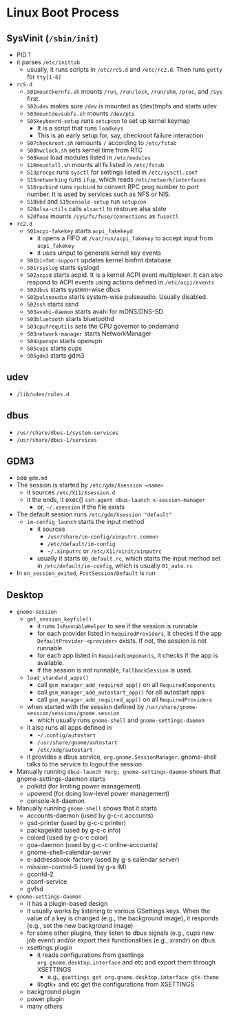 Linux Boot Process
==================

## SysVinit (`/sbin/init`)

* PID 1
* it parses `/etc/inittab`
  * usually, it runs scripts in `/etc/rcS.d` and `/etc/rc2.d`.  Then runs
    `getty` for `tty[1-6]`
* `rcS.d`
  * `S01mountkernfs.sh` mounts `/run`, `/run/lock`, `/run/shm`, `/proc`, and
    `/sys` first.
  * `S02udev` makes sure `/dev` is mounted as (dev)tmpfs and starts udev
  * `S03mountdevsubfs.sh` mounts `/dev/pts`
  * `S05keyboard-setup` runs `setupcon` to set up kernel keymap
    * It is a script that runs `loadkeys`
    * This is an early setup for, say, checkroot failure interaction
  * `S07checkroot.sh` remounts `/` according to `/etc/fstab`
  * `S08hwclock.sh` sets kernel time from RTC
  * `S08kmod` load modules listed in `/etc/modules`
  * `S10mountall.sh` mounts all fs listed in `/etc/fstab`
  * `S13procps` runs `sysctl` for settings listed in `/etc/sysctl.conf`
  * `S15networking` runs `ifup`, which reads `/etc/network/interfaces`
  * `S16rpcbind` runs `rpcbind` to convert RPC prog number to port number.  It
    is used by services such as NFS or NIS.
  * `S18kbd` and `S19console-setup` run `setupcon`
  * `S20alsa-utils` calls `alsactl` to restoure alsa state
  * `S20fuse` mounts `/sys/fs/fuse/connections` as `fusectl`
* `rc2.d`
  * `S01acpi-fakekey` starts `acpi_fakekeyd`
    * it opens a FIFO at `/var/run/acpi_fakekey` to accept input from
      `acpi_fakekey`
    * it uses uinput to generate kernel key events
  * `S01binfmt-support` updates kernel binfmt database
  * `S01rsyslog` starts syslogd
  * `S02acpid` starts acpid.  It is a kernel ACPI event multiplexer.  It can
    also respond to ACPI events using actions defined in `/etc/acpi/events`
  * `S02dbus` starts system-wise dbus
  * `S02pulseaudio` starts system-wise pulseaudio.  Usually disabled.
  * `S02ssh` starts sshd
  * `S03avahi-daemon` starts avahi for mDNS/DNS-SD
  * `S03bluetooth` starts bluetoothd
  * `S03cpufrequtils` sets the CPU governor to ondemand
  * `S03network-manager` starts NetworkManager
  * `S04openvpn` starts openvpn
  * `S05cups` starts cups
  * `S05gdm3` starts gdm3

## udev

* `/lib/udev/rules.d`

## dbus

* `/usr/share/dbus-1/system-services`
* `/usr/share/dbus-1/services`

## GDM3

* see `gdm.md`
* The session is started by `/etc/gdm/Xsession <name>`
  * it sources `/etc/X11/Xsession.d`
  * it the ends, it exec() `ssh-agent dbus-launch x-session-manager`
    * or, `~/.xsession` if the file exists
* The default session runs `/etc/gdm/Xsession "default"`
  * `im-config_launch` starts the input method
    * it sources
      * `/usr/share/im-config/xinputrc.common`
      * `/etc/default/im-config`
      * `~/.xinputrc` or `/etc/X11/xinit/xinputrc`
    * usually it starts `00_default.rc`, which starts the input method set in
      `/etc/default/im-config`, which is usually `01_auto.rc`
* In `on_session_exited`, `PostSession/Default` is run

## Desktop

* `gnome-session`
  * `get_session_keyfile()`
    * it runs `IsRunnableHelper` to see if the session is runnable
    * for each provider listed in `RequiredProviders`, it checks if the
      app `DefaultProvider-<provider>` exists.  If not, the session is not
      runnable
    * for each app listed in `RequiredComponents`, it checks if the app is
      available.
    * if the session is not runnable, `FallbackSession` is used.
  * `load_standard_apps()`
    * call `gsm_manager_add_required_app()` on all `RequiredComponents`
    * call `gsm_manager_add_autostart_app()` for all autostart apps
    * call `gsm_manager_add_required_app()` on all `RequiredProviders`
  * when started with the session defined by `/usr/share/gnome-session/sessions/gnome.session`
    * which usually runs `gnome-shell` and `gnome-settings-daemon`
  * it also runs all apps defined in
    * `~/.config/autostart`
    * `/usr/share/gnome/autostart`
    * `/etc/xdg/autostart`
  * it provides a dbus service, `org.gnome.SessionManager`.  gnome-shell talks
    to the service to logout the session.
* Manually running `dbus-launch Xorg; gnome-settings-daemon` shows that
  gnome-settings-daemon starts
  * polkitd (for limiting power management)
  * upowerd (for doing low-level power management)
  * console-kit-daemon
* Manually running `gnome-shell` shows that it starts
  * accounts-daemon (used by g-c-c accounts)
  * gsd-printer (used by g-c-c printer)
  * packagekitd (used by g-c-c info)
  * colord (used by g-c-c color)
  * goa-daemon (used by g-c-c online-accounts)
  * gnome-shell-calendar-server
  * e-addressbook-factory (used by g-s calendar server)
  * mission-control-5 (used by g-s IM)
  * gconfd-2
  * dconf-service
  * gvfsd
* `gnome-settings-daemon`
  * it has a plugin-based design
  * it usually works by listening to various GSettings keys.  When the value
    of a key is changed (e.g., the background image), it responds (e.g., set
    the new background image)
  * for some other plugins, they listen to dbus signals (e.g., cups new job
    event) and/or export their functionalities (e.g., xrandr) on dbus.
  * xsettings plugin
    * it reads configurations from gsettings `org.gnome.desktop.interface` and
      etc and export them through XSETTINGS
      * e.g., `gsettings get org.gnome.desktop.interface gtk-theme`
    * libgtk+ and etc get the configurations from XSETTINGS
  * background plugin
  * power plugin
  * many others
